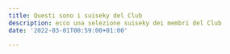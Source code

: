 ```yaml
---
title: Questi sono i suiseky del Club
description: ecco una selezione suiseky dei membri del Club
date: '2022-03-01T00:59:00+01:00'

---
```

